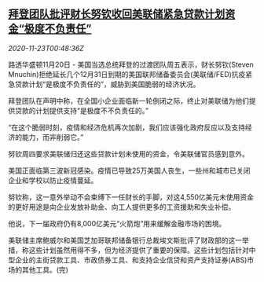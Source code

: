 <!--1606092923000-->
[拜登团队批评财长努钦收回美联储紧急贷款计划资金“极度不负责任”](https://cn.reuters.com/article/biden-criticism-mnuchin-1120-fri-idCNKBS28301B)
------

<div><i>2020-11-23T00:48:36Z</i></div><p>路透华盛顿11月20日 - 美国当选总统拜登的过渡团队周五表示，财长努钦(Steven Mnuchin)拒绝延长几个12月31日到期的美国联邦储备委员会(美联储/FED)抗疫紧急贷款计划“是极度不负责任的”，威胁到美国脆弱的经济状况。</p><p>拜登团队在声明中称，在全国小企业面临新一轮倒闭之际，终止对美联储为他们提供贷款的计划提供支持“是极度不不负责任的。”</p><p>“在这个脆弱时刻，疫情和经济危机再次加剧，我们应该强化政府反应以及支持经济的能力，而非削弱它。”</p><p>努钦周四要求美联储归还这些贷款计划未使用的资金，令美联储官员感到意外。</p><p>美国正面临第三波新冠感染。疫情已导致25万美国人丧生，一些州和城市已关闭企业和学校以防止疫情蔓延。</p><p>努钦称，这一意外举动不会束缚下一任财长的手脚，对这4,550亿美元未使用资金的更好用途是向企业发放补助金、向工人提供更多的工资援助和失业补偿。</p><p>他说，下一届政府仍有8,000亿美元“火箭炮”用来缓解金融市场的困境。</p><p>美联储主席鲍威尔和美国芝加哥联邦储备银行总裁埃文斯批评了财政部的这一举措，称这些计划虽然用得不多，但为经济提供了重要的保障。这些计划包括针对中型企业的主街贷款工具、市政债券工具、和支持企业信贷和资产支持证券(ABS)市场的其他工具。(完)</p>

